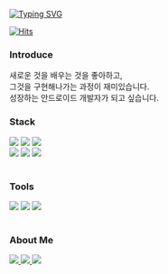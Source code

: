 [![Typing SVG](https://readme-typing-svg.demolab.com?font=Fira+Code&size=30&pause=1000&color=2DF782&random=false&width=435&lines=Android+Developer)](https://git.io/typing-svg)

[![Hits](https://hits.seeyoufarm.com/api/count/incr/badge.svg?url=https%3A%2F%2Fgithub.com%2Fwoojugoing%2Fhit-counter&count_bg=%2379C83D&title_bg=%23555555&icon=probot.svg&icon_color=%23E7E7E7&title=Hits&edge_flat=false)](https://hits.seeyoufarm.com)

<div>
	<h3>Introduce</h3>
	<p>
</div>
<div>
	새로운 것을 배우는 것을 좋아하고,<br>
  그것을 구현해나가는 과정이 재미있습니다.<br>
  성장하는 안드로이드 개발자가 되고 싶습니다.
</div>
<div>
	<h3>Stack</h3>
	<p>
</div>
<div>
	<img src="https://img.shields.io/badge/Android-34A853?style=flat&logo=Android&logoColor=white" />
	<img src="https://img.shields.io/badge/Kotlin-7F52FF?style=flat&logo=Kotlin&logoColor=white" />
	<img src="https://img.shields.io/badge/Java-007396?style=flat&logo=Conda-Forge&logoColor=white" />
	<br>
	<img src="https://img.shields.io/badge/Firebase-FFCA28?style=flat&logo=Firebase&logoColor=white" />
	<img src="https://img.shields.io/badge/Git-F05032?style=flat&logo=Git&logoColor=white" />
	<img src="https://img.shields.io/badge/SQLite-003B57?style=flat&logo=SQLite&logoColor=white" />
</div>
<br>
<div>
	<h3>Tools</h3>
	<p>
</div>
<div>
	<img src="https://img.shields.io/badge/Android Studio-3DDC84?style=flat&logo=Android Studio&logoColor=white" />
	<img src="https://img.shields.io/badge/Visual Studio-5C2D91?style=flat&logo=Visual Studio&logoColor=white" />
	<img src="https://img.shields.io/badge/Eclipse-2C2255?style=flat&logo=Eclipse IDE&logoColor=white" />
</div>
<br>
<div>
	<h3>About Me</h3>
</div>
<div align>
	<a href="https://woojugoing.tistory.com">
		<img src="https://img.shields.io/badge/Blog-FF9800?style=flat&logo=Blogger&logoColor=white" />
	</a>
	<a href="mailto:woojugoing@naver.com">
		<img src="https://img.shields.io/badge/Mail-30B980?style=flat&logo=Gmail&logoColor=white" />
	</a>
	<a href=https://woojugoing.notion.site/5effe679d30847e99ab5f04f4cf12a85?pvs=4">
		<img src="https://img.shields.io/badge/Notion-000000?style=flat&logo=Notion&logoColor=white" />
	</a>
	<br>
</div>

